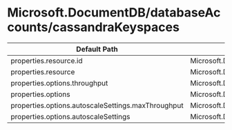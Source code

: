 # Microsoft.DocumentDB/databaseAccounts/cassandraKeyspaces

| Default Path | Alias |
|---|---|
| properties.resource.id | Microsoft.DocumentDB/databaseAccounts/cassandraKeyspaces/resource.id |
| properties.resource | Microsoft.DocumentDB/databaseAccounts/cassandraKeyspaces/resource |
| properties.options.throughput | Microsoft.DocumentDB/databaseAccounts/cassandraKeyspaces/options.throughput |
| properties.options | Microsoft.DocumentDB/databaseAccounts/cassandraKeyspaces/options |
| properties.options.autoscaleSettings.maxThroughput | Microsoft.DocumentDB/databaseAccounts/cassandraKeyspaces/options.autoscaleSettings.maxThroughput |
| properties.options.autoscaleSettings | Microsoft.DocumentDB/databaseAccounts/cassandraKeyspaces/options.autoscaleSettings |

